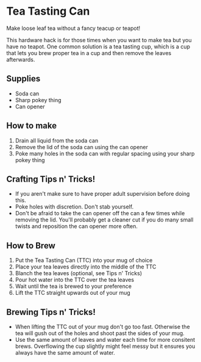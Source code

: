# Tea Tasting Can
Make loose leaf tea without a fancy teacup or teapot!

This hardware hack is for those times when you want to make tea but you have no teapot. One common solution is a tea tasting cup, which is a cup that lets you brew proper tea in a cup and then remove the leaves afterwards. 


## Supplies
* Soda can
* Sharp pokey thing
* Can opener

## How to make
1. Drain all liquid from the soda can
2. Remove the lid of the soda can using the can opener
3. Poke many holes in the soda can with regular spacing using your sharp pokey thing

## Crafting Tips n' Tricks!
* If you aren't make sure to have proper adult supervision before doing this.
* Poke holes with discretion. Don't stab yourself.
* Don't be afraid to take the can opener off the can a few times while removing the lid. You'll probably get a cleaner cut if you do many small twists and reposition the can opener more often.

## How to Brew
1. Put the Tea Tasting Can (TTC) into your mug of choice
2. Place your tea leaves directly into the middle of the TTC
3. Blanch the tea leaves (optional, see Tips n' Tricks)
4. Pour hot water into the TTC over the tea leaves
5. Wait until the tea is brewed to your preference
6. Lift the TTC straight upwards out of your mug

## Brewing Tips n' Tricks!
* When lifting the TTC out of your mug don't go too fast. Otherwise the tea will gush out of the holes and shoot past the sides of your mug.
* Use the same amount of leaves and water each time for more consitent brews. Overflowing the cup slightly might feel messy but it ensures you always have the same amount of water.
